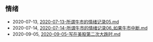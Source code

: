## 情绪
* 2020-07-13, [2020-07-13-所谓牛市的情绪记录05.md](../posts\2020-07-13-所谓牛市的情绪记录05.md)
* 2020-07-14, [2020-07-14-所谓牛市的情绪记录06_如果牛市中断.md](../posts\2020-07-14-所谓牛市的情绪记录06_如果牛市中断.md)
* 2020-09-05, [2020-09-05-写在美股第二次大跌时.md](../posts\2020-09-05-写在美股第二次大跌时.md)